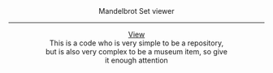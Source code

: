<div align='center'>
  Mandelbrot Set viewer
  
  ---

  [View](https://alaanvv-fractal.netlify.app)  
  This is a code who is very simple to be a repository,  
  but is also very complex to be a museum item, so give  
  it enough attention
</div>
